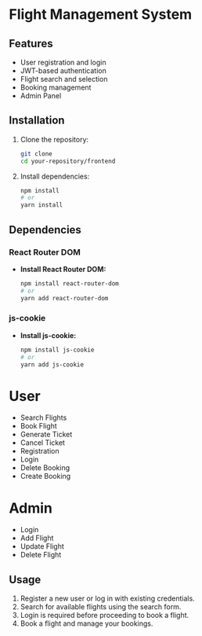 # Flight Management System

## Features
- User registration and login
- JWT-based authentication
- Flight search and selection
- Booking management
- Admin Panel

## Installation

1. Clone the repository:

    ```sh
    git clone 
    cd your-repository/frontend
    ```

2. Install dependencies:

    ```sh
    npm install
    # or
    yarn install
    ```
    
## Dependencies
### React Router DOM

- **Install React Router DOM:**

    ```sh
    npm install react-router-dom
    # or
    yarn add react-router-dom
    ```

### js-cookie

- **Install js-cookie:**

    ```sh
    npm install js-cookie
    # or
    yarn add js-cookie
    ```

# User
- Search Flights
- Book Flight
- Generate Ticket
- Cancel Ticket
- Registration
- Login
- Delete Booking
- Create Booking

# Admin
- Login
- Add Flight
- Update Flight
- Delete Flight
  
## Usage
1. Register a new user or log in with existing credentials.
2. Search for available flights using the search form.
3. Login is required before proceeding to book a flight.
4. Book a flight and manage your bookings.
